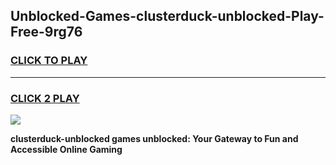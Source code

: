 
## Unblocked-Games-clusterduck-unblocked-Play-Free-9rg76
<h3>
<a href="https://premium76.site?title=clusterduck-unblocked&ref=18A1">CLICK TO PLAY</a></h3>
<hr>

<h3>
<a href="https://premium76.site?title=clusterduck-unblocked&ref=18A1">CLICK 2 PLAY</a>
  
</h3>

<a href="https://premium76.site?title=clusterduck-unblocked&ref=18A1"><img src="https://clearcache.store/games.png"></a>


**clusterduck-unblocked games unblocked: Your Gateway to Fun and Accessible Online Gaming**
